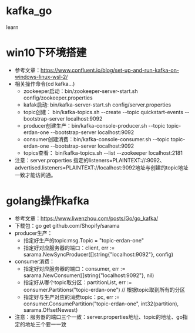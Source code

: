 # kafka_go
learn

# win10下环境搭建
- 参考文章：https://www.confluent.io/blog/set-up-and-run-kafka-on-windows-linux-wsl-2/
- 相关操作命令(cd kafka...)
    - zookeeper启动：bin/zookeeper-server-start.sh config/zookeeper.properties
    - kafak启动:     bin/kafka-server-start.sh config/server.properties
    - topic创建：    bin/kafka-topics.sh --create --topic quickstart-events --bootstrap-server localhost:9092
    - producer创建生产：bin/kafka-console-producer.sh --topic topic-erdan-one --bootstrap-server localhost:9092
    - consumer创建消费：bin/kafka-console-consumer.sh --topic topic-erdan-one --bootstrap-server localhost:9092
    - topics查看：      bin/kafka-topics.sh --list --zookeeper localhost:2181
- 注意：server.properties 指定的listeners=PLAINTEXT://:9092、advertised.listeners=PLAINTEXT://localhost:9092地址与创建的topic地址一致才能访问通。

# golang操作kafka
- 参考文章：https://www.liwenzhou.com/posts/Go/go_kafka/
- 下载包：go get github.com/Shopify/sarama
- producer生产：
    - 指定好生产的topic:msg.Topic = "topic-erdan-one"
    - 指定好对应服务器的端口：client, err := sarama.NewSyncProducer([]string{"localhost:9092"}, config)
- consumer消费：
    - 指定好对应服务器的端口：consumer, err := sarama.NewConsumer([]string{"localhost:9092"}, nil)
    - 指定好从哪个topic取分区：partitionList, err := consumer.Partitions("topic-erdan-one") // 根据topic取到所有的分区
    - 指定好与生产对应的消费topic：pc, err := consumer.ConsumePartition("topic-erdan-one", int32(partition), sarama.OffsetNewest)
- 注意：服务器的端口三个一致：server.properties地址、topic的地址、go指定的地址三个要一一致
